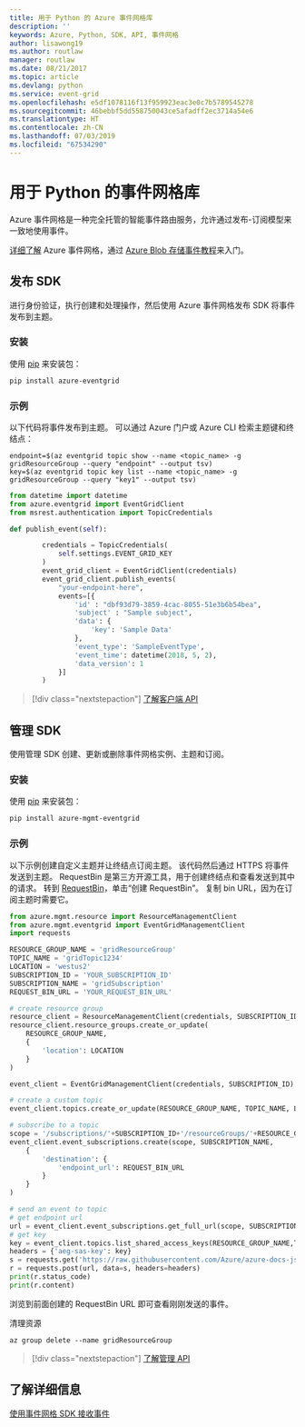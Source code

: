 ```yaml
---
title: 用于 Python 的 Azure 事件网格库
description: ''
keywords: Azure, Python, SDK, API, 事件网格
author: lisawong19
ms.author: routlaw
manager: routlaw
ms.date: 08/21/2017
ms.topic: article
ms.devlang: python
ms.service: event-grid
ms.openlocfilehash: e5df1078116f13f959923eac3e0c7b5789545278
ms.sourcegitcommit: 46bebbf5dd558750043ce5afadff2ec3714a54e6
ms.translationtype: HT
ms.contentlocale: zh-CN
ms.lasthandoff: 07/03/2019
ms.locfileid: "67534290"
---
```

# <a name="event-grid-libraries-for-python"></a>用于 Python 的事件网格库


Azure 事件网格是一种完全托管的智能事件路由服务，允许通过发布-订阅模型来一致地使用事件。

[详细了解](/azure/event-grid/overview) Azure 事件网格，通过 [Azure Blob 存储事件教程](/azure/storage/blobs/storage-blob-event-quickstart)来入门。 

## <a name="publish-sdk"></a>发布 SDK

进行身份验证，执行创建和处理操作，然后使用 Azure 事件网格发布 SDK 将事件发布到主题。

### <a name="installation"></a>安装 

使用 [pip](https://pip.pypa.io/en/stable/quickstart/) 来安装包：

```bash
pip install azure-eventgrid
```

### <a name="example"></a>示例 

以下代码将事件发布到主题。 可以通过 Azure 门户或 Azure CLI 检索主题键和终结点：

```azurecli-interactive
endpoint=$(az eventgrid topic show --name <topic_name> -g gridResourceGroup --query "endpoint" --output tsv)
key=$(az eventgrid topic key list --name <topic_name> -g gridResourceGroup --query "key1" --output tsv)
```

```python
from datetime import datetime
from azure.eventgrid import EventGridClient
from msrest.authentication import TopicCredentials

def publish_event(self):

        credentials = TopicCredentials(
            self.settings.EVENT_GRID_KEY
        )
        event_grid_client = EventGridClient(credentials)
        event_grid_client.publish_events(
            "your-endpoint-here",
            events=[{
                'id' : "dbf93d79-3859-4cac-8055-51e3b6b54bea",
                'subject' : "Sample subject",
                'data': {
                    'key': 'Sample Data'
                },
                'event_type': 'SampleEventType',
                'event_time': datetime(2018, 5, 2),
                'data_version': 1
            }]
        )
```

> [!div class="nextstepaction"]
> [了解客户端 API](/python/api/overview/azure/eventgrid/client)

## <a name="management-sdk"></a>管理 SDK

使用管理 SDK 创建、更新或删除事件网格实例、主题和订阅。

### <a name="installation"></a>安装 

使用 [pip](https://pip.pypa.io/en/stable/quickstart/) 来安装包：

```bash
pip install azure-mgmt-eventgrid
```

### <a name="example"></a>示例

以下示例创建自定义主题并让终结点订阅主题。 该代码然后通过 HTTPS 将事件发送到主题。
RequestBin 是第三方开源工具，用于创建终结点和查看发送到其中的请求。 转到 [RequestBin](https://requestbin.com)，单击“创建 RequestBin”。  复制 bin URL，因为在订阅主题时需要它。

```python
from azure.mgmt.resource import ResourceManagementClient
from azure.mgmt.eventgrid import EventGridManagementClient
import requests

RESOURCE_GROUP_NAME = 'gridResourceGroup'
TOPIC_NAME = 'gridTopic1234'
LOCATION = 'westus2'
SUBSCRIPTION_ID = 'YOUR_SUBSCRIPTION_ID'
SUBSCRIPTION_NAME = 'gridSubscription'
REQUEST_BIN_URL = 'YOUR_REQUEST_BIN_URL'

# create resource group
resource_client = ResourceManagementClient(credentials, SUBSCRIPTION_ID)
resource_client.resource_groups.create_or_update(
    RESOURCE_GROUP_NAME,
    {
        'location': LOCATION
    }
)

event_client = EventGridManagementClient(credentials, SUBSCRIPTION_ID)

# create a custom topic
event_client.topics.create_or_update(RESOURCE_GROUP_NAME, TOPIC_NAME, LOCATION)

# subscribe to a topic
scope = '/subscriptions/'+SUBSCRIPTION_ID+'/resourceGroups/'+RESOURCE_GROUP_NAME+'/providers/Microsoft.EventGrid/topics/'+TOPIC_NAME
event_client.event_subscriptions.create(scope, SUBSCRIPTION_NAME,
    {
        'destination': {
            'endpoint_url': REQUEST_BIN_URL
        }
    }
)

# send an event to topic
# get endpoint url
url = event_client.event_subscriptions.get_full_url(scope, SUBSCRIPTION_NAME).endpoint_url
# get key
key = event_client.topics.list_shared_access_keys(RESOURCE_GROUP_NAME,TOPIC_NAME).key1
headers = {'aeg-sas-key': key}
s = requests.get('https://raw.githubusercontent.com/Azure/azure-docs-json-samples/master/event-grid/customevent.json')
r = requests.post(url, data=s, headers=headers)
print(r.status_code)
print(r.content)
```
浏览到前面创建的 RequestBin URL 即可查看刚刚发送的事件。

清理资源
```azurecli-interactive
az group delete --name gridResourceGroup
```

> [!div class="nextstepaction"]
> [了解管理 API](/python/api/overview/azure/eventgrid/management)

## <a name="learn-more"></a>了解详细信息

[使用事件网格 SDK 接收事件](/azure/event-grid/receive-events)
